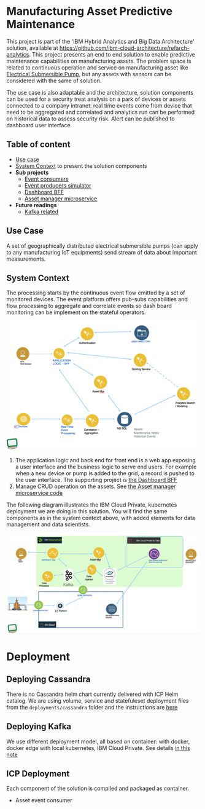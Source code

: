 # Manufacturing Asset Predictive Maintenance

This project is part of the 'IBM Hybrid Analytics and Big Data Architecture' solution, available at https://github.com/ibm-cloud-architecture/refarch-analytics. This project presents an end to end solution to enable predictive maintenance capabilities on manufacturing assets.
The problem space is related to continuous operation and service on manufacturing asset like [Electrical Submersible Pump](https://en.wikipedia.org/wiki/Submersible_pump), but any assets with sensors can be considered with the same of solution.

The use case is also adaptable and the architecture, solution components can be used for a security treat analysis on a park of devices or assets connected to a company intranet: real time events come from device that need to be aggregated and correlated and analytics run can be performed on historical data to assess security risk. Alert can be published to dashboard user interface.      

## Table of content
* [Use case](#use-case)
* [System Context](#system-context) to present the solution components
* **Sub projects**
  * [Event consumers](asset-consumer/README.md)
  * [Event producers simulator](asset-event-producer/README.md)
  * [Dashboard BFF](asset-dashboard-bff/README.md)
  * [Asset manager microservice](asset-mgr-ms/README.md)
* **Future readings**
  * [Kafka related](https://github.com/ibm-cloud-architecture/refarch-analytics/tree/master/docs/kafka)

## Use Case
A set of geographically distributed electrical submersible pumps (can apply to any manufacturing IoT equipments) send stream of data about important measurements.

## System Context
The processing starts by the continuous event flow emitted by a set of monitored devices. The event platform offers pub-subs capabilities and flow processing to aggregate and correlate events so dash board monitoring can be implement on the stateful operators.

![](docs/system-ctx.png)

1. The application logic and back end for front end is a web app exposing a user interface and the business logic to serve end users. For example when a new device or pump is added to the grid, a record is pushed to the user interface. The supporting project is [the Dashboard BFF](asset-dashboard-bff/README.md)
1. Manage CRUD operation on the assets. See [the Asset manager microservice code](asset-mgr-ms/README.md)

The following diagram illustrates the IBM Cloud Private, kubernetes deployment we are doing in this solution. You will find the same components as in the system context above, with added elements for data management and data scientists.

![](docs/icp-deployment.png)

# Deployment
## Deploying Cassandra
There is no Cassandra helm chart currently delivered with ICP Helm catalog. We are using volume, service and statefuleset deployment files from the `deployments/cassandra` folder and the instructions are [here](./docs/cassandra.md)

## Deploying Kafka
We use different deployment model, all based on container: with docker, docker edge with local kubernetes, IBM Cloud Private. See details [in this note](
  https://github.com/ibm-cloud-architecture/refarch-analytics/tree/master/docs/kafka#run-kafka-in-docker)

## ICP Deployment
Each component of the solution is compiled and packaged as container. 



* Asset event consumer
